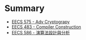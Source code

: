 # Summary

* [EECS 575 - Adv Cryptograpy](eecs575/intro.md)
* [EECS 483 - Compiler Construction](eecs483/intro.md)
* [EECS 586 - 演算法設計與分析](eecs586/intro.md)